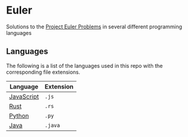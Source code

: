 # Euler

Solutions to the [Project Euler Problems](https://projecteuler.net/archives) in several different programming languages

## Languages

The following is a list of the languages used in this repo with the corresponding file extensions.

| Language                                                    | Extension |
| ----------------------------------------------------------- | --------- |
| [JavaScript](https://nodejs.org/en/)                        | `.js`     |
| [Rust](https://www.rust-lang.org/)                          | `.rs`     |
| [Python](https://www.python.org/)                           | `.py`     |
| [Java](https://www.oracle.com/java/technologies/downloads/) | `.java`   |
